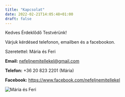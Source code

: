 ```yaml
---
title: "Kapcsolat"
date: 2022-02-21T14:05:48+01:00
draft: false
---
```

Kedves Érdeklődő Testvérünk!

Várjuk kérdésed telefonon, emailben és a facebookon.<br>

Szeretettel: Mária és Feri

**Email:** nefeljnemitellekel@gmail.com<br>

**Telefon:** \+36 20 823 2201 (Mária)<br>

**Facebook:** https://www.facebook.com/nefeljnemitellekel

![Mária és Feri](/images/maria-feri.jpg)
